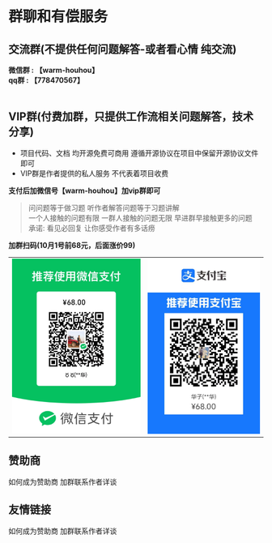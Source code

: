 # 群聊和有偿服务
## 交流群(不提供任何问题解答-或者看心情 纯交流)
**微信群 : 【warm-houhou】**  
**qq群 : 【778470567】**   
</br>

## VIP群(付费加群，只提供工作流相关问题解答，技术分享)

- 项目代码、文档 均开源免费可商用 遵循开源协议在项目中保留开源协议文件即可  
- VIP群是作者提供的私人服务 不代表着项目收费

**支付后加微信号【warm-houhou】加vip群即可**

> 问问题等于做习题 听作者解答问题等于习题讲解   
> 一个人接触的问题有限 一群人接触的问题无限 早进群早接触更多的问题  
> 承诺: 看见必回复 让你感受作者有多话痨  

**加群扫码(10月1号前68元，后面涨价99)**  
<table>
    <tr>
        <td><img src="../.vuepress/public/skwx.jpg"/></td>
        <td><img src="../.vuepress/public/skzfb.jpg"/></td>
    </tr>
</table>

## 赞助商

如何成为赞助商 加群联系作者详谈

## 友情链接

如何成为赞助商 加群联系作者详谈